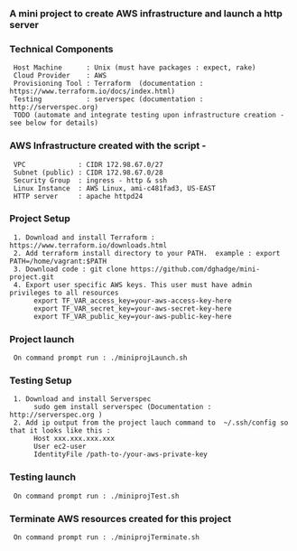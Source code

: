 ###  A mini project to create AWS infrastructure and launch a http server

###  Technical Components
     Host Machine      : Unix (must have packages : expect, rake)
     Cloud Provider    : AWS
     Provisioning Tool : Terraform  (documentation : https://www.terraform.io/docs/index.html)
     Testing           : serverspec (documentation : http://serverspec.org)
     TODO (automate and integrate testing upon infrastructure creation - see below for details)

### AWS Infrastructure created with the script - 
     VPC             : CIDR 172.98.67.0/27 
     Subnet (public) : CIDR 172.98.67.0/28   
     Security Group  : ingress - http & ssh
     Linux Instance  : AWS Linux, ami-c481fad3, US-EAST
     HTTP server     : apache httpd24
 
###  Project Setup 
     1. Download and install Terraform :   https://www.terraform.io/downloads.html
     2. Add terraform install directory to your PATH.  example : export PATH=/home/vagrant:$PATH
     3. Download code : git clone https://github.com/dghadge/mini-project.git
     4. Export user specific AWS keys. This user must have admin privileges to all resources
          export TF_VAR_access_key=your-aws-access-key-here
          export TF_VAR_secret_key=your-aws-secret-key-here
          export TF_VAR_public_key=your-aws-public-key-here        
     
###  Project launch
     On command prompt run : ./miniprojLaunch.sh 

###  Testing Setup
     1. Download and install Serverspec 
          sudo gem install serverspec (Documentation : http://serverspec.org )
     2. Add ip output from the project lauch command to  ~/.ssh/config so that it looks like this :
          Host xxx.xxx.xxx.xxx 
          User ec2-user
          IdentityFile /path-to-/your-aws-private-key

###  Testing launch
     On command prompt run : ./miniprojTest.sh 

###  Terminate AWS resources created for this project
     On command prompt run : ./miniprojTerminate.sh 
